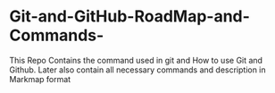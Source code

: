 # Git-and-GitHub-RoadMap-and-Commands-
This Repo Contains the command used in git and How to use Git and Github. Later also contain all necessary commands and description in Markmap format 
